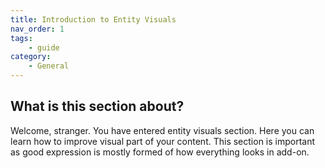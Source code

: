 ```yaml
---
title: Introduction to Entity Visuals
nav_order: 1
tags:
    - guide
category:
    - General
---
```


## What is this section about?

Welcome, stranger. You have entered entity visuals section.
Here you can learn how to improve visual part of your content. This section is important as good expression is mostly formed of how everything looks in add-on.